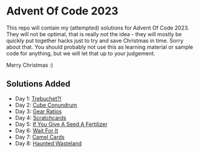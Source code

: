 Advent Of Code 2023
===================

This repo will contain my (attempted) solutions for Advent Of Code 2023. They will not be optimal, that is really not
the idea - they will mostly be quickly put together hacks just to try and save Christmas in time. Sorry about that. You
should probably not use this as learning material or sample code for anything, but we will let that up to your
judgement.

Merry Christmas :)

Solutions Added
---------------

- Day 1: [Trebuchet?!](./001/)
- Day 2: [Cube Conundrum](./002/)
- Day 3: [Gear Ratios](./003/)
- Day 4: [Scratchcards](./004/)
- Day 5: [If You Give A Seed A Fertilizer](./005/)
- Day 6: [Wait For It](./006/)
- Day 7: [Camel Cards](./007/)
- Day 8: [Haunted Wasteland](./008/)
